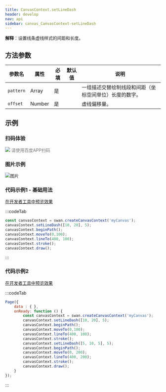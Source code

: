 ```yaml
---
title: CanvasContext.setLineDash
header: develop
nav: api
sidebar: canvas_CanvasContext-setLineDash
---
```

 
**解释**：设置线条虚线样式的间距和长度。

 
## 方法参数 

 
|参数名|属性|必填|默认值|说明|
|----|----|----|---|---|
| `pattern`|Array|是||一组描述交替绘制线段和间距（坐标空间单位）长度的数字。 |
| `offset`|Number|是||虚线偏移量。 |
## 示例

 
### 扫码体验

<div class='scan-code-container'>
    <img src="https://b.bdstatic.com/miniapp/assets/images/doc_demo/pages_createCanvasContext.png" class="demo-qrcode-image" />
    <font color=#777 12px>请使用百度APP扫码</font>
</div>

###  图片示例  
![图片](../../../../img/api/canvas/setLineDash.png)

### 代码示例1 - 基础用法 

<a href="swanide://fragment/a0f3e795134820d54777817b4240fdbb1573721214224" title="在开发者工具中预览效果" target="_self">在开发者工具中预览效果</a>

:::codeTab
```js
const canvasContext = swan.createCanvasContext('myCanvas');
canvasContext.setLineDash([10, 20], 5);
canvasContext.beginPath();
canvasContext.moveTo(0,100);
canvasContext.lineTo(400, 100);
canvasContext.stroke();
canvasContext.draw();
```
:::
###  代码示例2 

<a href="swanide://fragment/b763ef43bb64975b9d558ff82517e44a1575365006983" title="在开发者工具中预览效果" target="_self">在开发者工具中预览效果</a>

:::codeTab
```js
Page({
    data : { },
    onReady: function () {
        const canvasContext = swan.createCanvasContext('myCanvas');
        canvasContext.setLineDash([10, 20], 5);
        canvasContext.beginPath();
        canvasContext.moveTo(0,100);
        canvasContext.lineTo(400, 100);
        canvasContext.stroke();
        canvasContext.setLineDash([5, 10, 5], 5);
        canvasContext.beginPath();
        canvasContext.moveTo(0, 200);
        canvasContext.lineTo(400, 200);
        canvasContext.stroke();
        canvasContext.draw();
    }
});
```
:::

